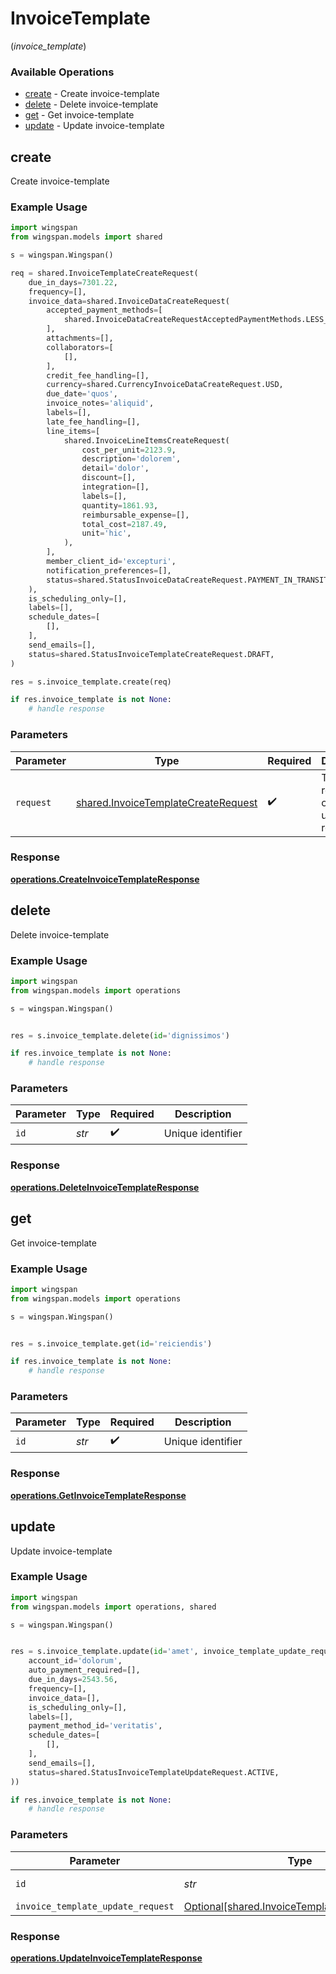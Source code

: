 # InvoiceTemplate
(*invoice_template*)

### Available Operations

* [create](#create) - Create invoice-template
* [delete](#delete) - Delete invoice-template
* [get](#get) - Get invoice-template
* [update](#update) - Update invoice-template

## create

Create invoice-template

### Example Usage

```python
import wingspan
from wingspan.models import shared

s = wingspan.Wingspan()

req = shared.InvoiceTemplateCreateRequest(
    due_in_days=7301.22,
    frequency=[],
    invoice_data=shared.InvoiceDataCreateRequest(
        accepted_payment_methods=[
            shared.InvoiceDataCreateRequestAcceptedPaymentMethods.LESS_THAN_NIL_GREATER_THAN_,
        ],
        attachments=[],
        collaborators=[
            [],
        ],
        credit_fee_handling=[],
        currency=shared.CurrencyInvoiceDataCreateRequest.USD,
        due_date='quos',
        invoice_notes='aliquid',
        labels=[],
        late_fee_handling=[],
        line_items=[
            shared.InvoiceLineItemsCreateRequest(
                cost_per_unit=2123.9,
                description='dolorem',
                detail='dolor',
                discount=[],
                integration=[],
                labels=[],
                quantity=1861.93,
                reimbursable_expense=[],
                total_cost=2187.49,
                unit='hic',
            ),
        ],
        member_client_id='excepturi',
        notification_preferences=[],
        status=shared.StatusInvoiceDataCreateRequest.PAYMENT_IN_TRANSIT,
    ),
    is_scheduling_only=[],
    labels=[],
    schedule_dates=[
        [],
    ],
    send_emails=[],
    status=shared.StatusInvoiceTemplateCreateRequest.DRAFT,
)

res = s.invoice_template.create(req)

if res.invoice_template is not None:
    # handle response
```

### Parameters

| Parameter                                                                                  | Type                                                                                       | Required                                                                                   | Description                                                                                |
| ------------------------------------------------------------------------------------------ | ------------------------------------------------------------------------------------------ | ------------------------------------------------------------------------------------------ | ------------------------------------------------------------------------------------------ |
| `request`                                                                                  | [shared.InvoiceTemplateCreateRequest](../../models/shared/invoicetemplatecreaterequest.md) | :heavy_check_mark:                                                                         | The request object to use for the request.                                                 |


### Response

**[operations.CreateInvoiceTemplateResponse](../../models/operations/createinvoicetemplateresponse.md)**


## delete

Delete invoice-template

### Example Usage

```python
import wingspan
from wingspan.models import operations

s = wingspan.Wingspan()


res = s.invoice_template.delete(id='dignissimos')

if res.invoice_template is not None:
    # handle response
```

### Parameters

| Parameter          | Type               | Required           | Description        |
| ------------------ | ------------------ | ------------------ | ------------------ |
| `id`               | *str*              | :heavy_check_mark: | Unique identifier  |


### Response

**[operations.DeleteInvoiceTemplateResponse](../../models/operations/deleteinvoicetemplateresponse.md)**


## get

Get invoice-template

### Example Usage

```python
import wingspan
from wingspan.models import operations

s = wingspan.Wingspan()


res = s.invoice_template.get(id='reiciendis')

if res.invoice_template is not None:
    # handle response
```

### Parameters

| Parameter          | Type               | Required           | Description        |
| ------------------ | ------------------ | ------------------ | ------------------ |
| `id`               | *str*              | :heavy_check_mark: | Unique identifier  |


### Response

**[operations.GetInvoiceTemplateResponse](../../models/operations/getinvoicetemplateresponse.md)**


## update

Update invoice-template

### Example Usage

```python
import wingspan
from wingspan.models import operations, shared

s = wingspan.Wingspan()


res = s.invoice_template.update(id='amet', invoice_template_update_request=shared.InvoiceTemplateUpdateRequest(
    account_id='dolorum',
    auto_payment_required=[],
    due_in_days=2543.56,
    frequency=[],
    invoice_data=[],
    is_scheduling_only=[],
    labels=[],
    payment_method_id='veritatis',
    schedule_dates=[
        [],
    ],
    send_emails=[],
    status=shared.StatusInvoiceTemplateUpdateRequest.ACTIVE,
))

if res.invoice_template is not None:
    # handle response
```

### Parameters

| Parameter                                                                                            | Type                                                                                                 | Required                                                                                             | Description                                                                                          |
| ---------------------------------------------------------------------------------------------------- | ---------------------------------------------------------------------------------------------------- | ---------------------------------------------------------------------------------------------------- | ---------------------------------------------------------------------------------------------------- |
| `id`                                                                                                 | *str*                                                                                                | :heavy_check_mark:                                                                                   | Unique identifier                                                                                    |
| `invoice_template_update_request`                                                                    | [Optional[shared.InvoiceTemplateUpdateRequest]](../../models/shared/invoicetemplateupdaterequest.md) | :heavy_minus_sign:                                                                                   | N/A                                                                                                  |


### Response

**[operations.UpdateInvoiceTemplateResponse](../../models/operations/updateinvoicetemplateresponse.md)**

